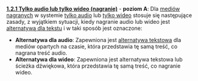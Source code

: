 [**1.2.1 Tylko audio lub tylko wideo (nagranie)**](https://wcag.lepszyweb.pl/#audio-only-and-video-only-prerecorded) - **poziom A**: Dla <a href="#" data-toggle="tooltip" data-original-title="{{site.data.glossary.nagranie | strip_html | replace: '*', ''}}">mediów nagranych</a> w systemie <a href="#" data-toggle="tooltip" data-original-title="{{site.data.glossary.material_dzwiekowy | strip_html | replace: '*', ''}}">tylko audio</a> lub <a href="#" data-toggle="tooltip" data-original-title="{{site.data.glossary.tylko_wideo | strip_html | replace: '*', ''}}">tylko wideo</a> stosuje się następujące zasady, z wyjątkiem sytuacji, kiedy nagranie audio lub wideo jest 
<a href="#" data-toggle="tooltip" data-original-title="{{site.data.glossary.alternatywa_dla_tekstu | strip_html | replace: '*', ''}}">alternatywą dla tekstu</a> i w taki sposób jest oznaczone:
  - **Alternatywa dla audio**: Zapewniona jest <a href="#" data-toggle="tooltip" data-original-title="{{site.data.glossary.multimedia_alternatywne_dla_tekstu | strip_html | replace: '*', ''}}">alternatywa tekstowa</a> dla mediów opartych na czasie, która przedstawia tę samą treść, co nagrana treść audio.
  - **Alternatywa dla wideo**: Zapewniona jest alternatywa tekstowa lub ścieżka dźwiękowa, która przedstawia tę samą treść, co nagranie wideo.   


